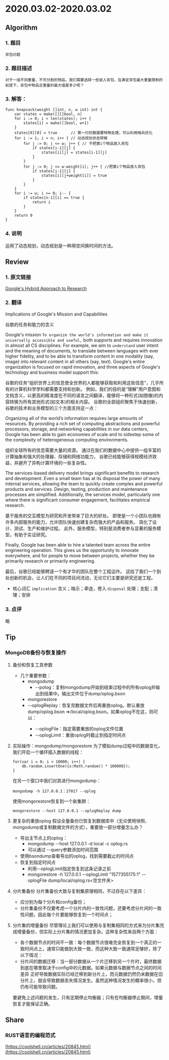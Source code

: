 # 2020.03.02-2020.03.02

## Algorithm
### 1. 题目
```
背包问题
```
### 2. 题目描述
```
对于一组不同重量、不可分割的物品，我们需要选择一些装入背包，在满足背包最大重量限制的前提下，背包中物品总重量的最大值是多少呢？
```

### 3. 解答：
```golang
func knapsack(weight []int, n, w int) int {
	var states = make([][]bool, n)
	for i := 0; i < len(states); i++ {
		states[i] = make([]bool, w+1)
	}
	states[0][0] = true      // 第一行的数据要特殊处理，可以利用哨兵优化
	for i := 1; i < n; i++ { // 动态规划状态转移
		for j := 0; j <= w; j++ { // 不把第i个物品放入背包
			if states[i-1][j] {
				states[i][j] = states[i-1][j]
			}
		}
		for j := 0; j <= w-weight[i]; j++ { //把第i个物品放入背包
			if states[i-1][j] {
				states[i][j+weight[i]] = true
			}
		}
	}
	for i := w; i >= 0; i-- {
		if states[n-1][i] == true {
			return i
		}
	}
	return 0
}
```
### 4. 说明
运用了动态规划，动态规划是一种用空间换时间的方法。

## Review
### 1. 原文链接
[Google's Hybrid Approach to Research](http://norvig.com/cacm-hybrid.html)

### 2. 翻译
Implications of Google's Mission and Capabilities

谷歌的任务和能力的含义

Google's mission ``To organize the world's information and make it universally accessible and useful,`` both supports and requires innovation in almost all CS disciplines. 
For example, we aim to ``understand`` user intent and the meaning of documents, to translate between languages with ever higher fidelity, 
and to be able to transform content in one modality (say, image) into relevant content in all others (say, text). 
Google's entire organization is focused on rapid innovation, and three aspects of Google's technology and business model support this:

谷歌的任务“组织世界上的信息使全世界的人都能够获取和利用这些信息”，几乎所有的计算机科学学科都需要支持和创新。
例如，我们的目的是“理解”用户意图和文档含义，以更高的精准度在不同的语言之间翻译，能够将一种形式(如图像)的内容转换为所有其他形式(如文本)的相关内容。
谷歌的全部组织聚焦于快速创新，谷歌的技术和业务模型的三个方面支持这一点：

Organizing all of the world’s information requires large amounts of resources.
By providing a rich set of computing abstractions and powerful processors, storage, and networking capabilities in our data centers, 
Google has been able to gain economies of scale and to sidestep some of the complexity of heterogeneous computing environments.

组织全球所有的信息需要大量的资源。
通过在我们的数据中心中提供一组丰富的计算抽象和强大的处理器、存储和网络功能力，
谷歌已经能够获得规模经济效益，并避开了异构计算环境的一些复杂性。

The services-based delivery model brings significant benefits to research and development. 
Even a small team has at its disposal the power of many internal services, allowing the team to quickly create complex and powerful products and services. 
Design, testing, production and maintenance processes are simplified. 
Additionally, the services model, particularly one where there is significant consumer engagement, facilitates empirical research.

基于服务的交互模型为研究和开发带来了巨大的好处。
即使是一个小团队也拥有许多内部服务的能力，允许团队快速创建复杂而强大的产品和服务。
简化了设计、测试、生产和维护过程。
此外，服务模型，特别是消费者参与显著的服务模型，有助于实证研究。

Finally, Google has been able to hire a talented team across the entire engineering operation. 
This gives us the opportunity to innovate everywhere, and for people to move between projects, whether they be primarily research or primarily engineering.

最后，谷歌已经能够聘请一个有才华的团队在整个工程运作。
这给了我们一个到处创新的机会，让人们在不同的项目间流动，无论它们主要是研究还是工程。


- 核心词汇
`implication` 含义；暗示；牵连，卷入
`disposal` 处理；支配；清理；安排


### 3. 点评
略

## Tip
### MongoDB备份与恢复操作
1. 备份和恢复工具参数
    * 几个重要参数：
        * mongodump
            * --polog：复制mongodump开始到结束过程中的所有oplog并输出到结果中。输出文件位于dump/oplog.bson
        * mongorestore
      * --oplogReplay：恢复完数据文件后再重放oplog。默认重放dump/oplog.bson
      =><dump-directory>/local/oplog.bson。如果oplog不在这，则可以：
        * --oplogFile：指定需要重放的oplog文件位置
        * --oplogLimit：重放oplog时截止到指定时间点
2. 实际操作：mongodump/mongorestore
    为了模拟dump过程中的数据变化，我们开启一个循环插入数据的线程：
    ```
    for(var i = 0; i < 10000; i++) {
        db.random.insertOne({x:Math.random() * 100000});
    }
    ```
    在另一个窗口中我们对其进行mongodump：
    ```
    mongodump -h 127.0.0.1：27017 --oplog
    ```
    使用mongorestore恢复到一个新集群：
    ```
    mongorestore --host 127.0.0.1 --oplogReplay dump
    ```
3. 更复杂的重放oplog
    假设全量备份已恢复到数据库中（无论使用快照、mongodump或复制数据文件的方式），重要放一部分增量怎么办？
    * 导出主节点上的oplog：
        * mongodump --host 127.0.0.1 -d local -c oplog.rs
        * 可以通过 --query参数添加时间范围
    * 使用bsondump查看导出的oplog，找到需要截止的时间点
    * 恢复到指定时间点
        * 利用--oplogLimit指定恢复到这条记录之前
        * mongorestore -h 127.0.0.1 --oplogLimit "1577355175:1" --oplogFile dump/local/oplog.rs<空文件夹>
4. 分片集备份
    分片集备份大致与复制集原理相同，不过存在以下差异：
    * 应分别为每个分片和config备份；
    * 分片集备份不仅要考虑一个分片内的一致性问题，还要考虑分片间的一致性问题，因此每个片要能够恢复到一个时间点；
5. 分片集的增量备份
    尽管理论上我们可以使用与复制集相同的方式来为分片集完成增量备份，但实际上分片集的情况更加复杂。这种复杂性来自两个方面：
    * 各个数据节点的时间不一致：每个数据节点很难完全恢复到一个真正的一致时间点上，通常只能做到大致一致，而这种大致一致通常足够好，除了以下情况：
    * 分片间的数据迁移：当一部分数据从一个片迁移到另一个片时，最终数据到底在哪里取决于config中的元数据。如果元数据与数据节点之间的时间差异
    正好导致数据实际已经迁移到新分片上，而元数据仍然仍未数据在旧分片上，就会导致数据丢失情况发生。虽然这种情况发生的概率很小，但仍有可能导致问题。
    
    要避免上述问题的发生，只有定期停止均衡器；只有在均衡器停止期间，增量恢复才能保证正确。

## Share
### RUST语言的编程范式
[https://coolshell.cn/articles/20845.html](https://coolshell.cn/articles/20845.html)